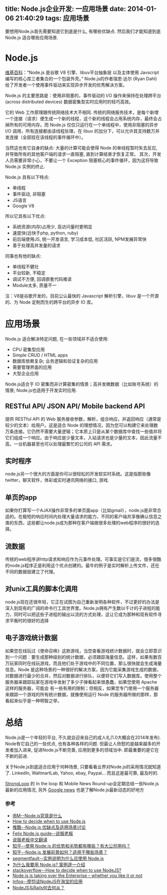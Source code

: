 title: Node.js企业开发: 一应用场景
date: 2014-01-06 21:40:29
tags: 应用场景
---
要想用Node.js首先需要知道它到底是什么, 有哪些优缺点. 然后我们才能知道到底 Node.js 适合哪些应用场景.

# Node.js

[维基百科](http://en.wikipedia.org/wiki/Nodejs)：“Node.js 是谷歌 V8 引擎、libuv平台抽象层 以及主体使用 Javscript 编写的核心库三者集合的一个包装外壳。” Node.js的作者瑞恩·达尔 (Ryan Dahl) 给了开发者一个使用事件驱动来实现异步开发的优秀解决方案。

Node.js 的主要思路是：使用非阻塞的，事件驱动的 I/O 操作来保持在处理跨平台 (across distributed devices) 数据密集型实时应用时的轻巧高效。

它的 Web 工作原理跟传统网络技术大不相同. 传统的网络服务技术，是每个新增一个连接（请求）便生成一个新的线程，这个新的线程会占用系统内存，最终会占掉所有的可用内存。而 Node.js 仅仅只运行在一个单线程中，使用非阻塞的异步 I/O 调用，所有连接都由该线程处理，在 libuv 的加分下，可以允许其支持数万并发连接（全部挂在该线程的事件循环中）。

当然这也有它自身的缺点: 大量的计算可能会使得 Node 的单线程暂时失去反应, 并导致所有的其他客户端的请求一直阻塞, 直到计算结束才恢复正常。 其次，开发人员需要非常小心，不要让一个 Exception 阻塞核心的事件循环，因为这将导致 Node.js 实例的终止.

Node.js 具有以下特点:

* 单线程
* 事件驱动, 非阻塞
* JS语言
* Google V8

所以它具有以下优点:

* 系统资源(内存)占用少, 高访问量时更明显
* 速度快(远快于php, python, ruby)
* 前后端使用JS, 统一开发语言, 学习成本低, 社区活跃, NPM发展异常快
* 善于处理高并发量的请求

同事也有他的缺点: 

* 单线程不健壮
* 平台较新, 不稳定
* 调试不方便, 回调嵌套代码难读
* Module太多, 质量不一

注：V8是谷歌开发的，目前公认最快的 Javascript 解析引擎，libuv 是一个开源的、为 Node 定制而生的跨平台的异步 IO 库。


# 应用场景

Node.js 适合解决特定问题, 在一些领域并不适合使用:

* CPU 密集型应用 
* Simple CRUD / HTML apps
* 数据库依赖复杂; 业务逻辑和验证复杂的应用
* 需要管理界面的应用
* 大型企业应用

Node.js适合于 IO 密集而非计算密集的情景；高并发微数据（比如账号系统）的情景; Node.js也适用于开发实时应用.

## RESTful API/ JSON API/ Mobile backend API
提供 RESTful API 的 Web 服务接收参数，解析，组合响应，并返回响应（通常是较少的文本）给用户。这是适合 Node 的理想情况，因为您可以构建它来处理数万条连接。它仍然不需要大量逻辑；它本质上只是从某个数据库中查找一些值并将它们组成一个响应。由于响应是少量文本，入站请求也是少量的文本，因此流量不高，一台机器甚至也可以处理最繁忙的公司的 API 需求。


## 实时程序
node.js另一个很大的方面是你可以很轻松的开发软实时系统。这是指那些像twitter，聊天软件，体彩或实时通讯网络的接口, 游戏.

## 单页的app
如果你打算写一个AJAX操作非常多的单页面app（比如gmail），node.js是非常合适的。在极短的响应时间内处理大量请求的能力，不同的客户端共享像确认信息之类的东西，这些都让node.js成为那种在客户端做很多处理的web程序的很好的选择。

## 流数据
传统的web程序讲http请求和响应作为元事件处理。可事实是它们是流，很多很酷的node.js程序正是利用这个优点创建的。最牛的例子是实时解析上传文件，还在不同的数据层建立了代理。

## 对unix工具的脚本化调用
node.js现在还很年轻，它正在试图为自己重新发明各种软件，不过更好的办法是深入到现有的广阔的命令行工具世界里。Node.js拥有产生数以千计的子进程的能力，同时可以把这些子进程的输出以流的方式处理，这让它成为那种和现有软件寻求平衡时的很好的选择

## 电子游戏统计数据
如果您在线玩过《使命召唤》这款游戏，当您查看游戏统计数据时，就会立即意识到一个问题：要生成那种级别的统计数据，必须跟踪海量信息。这样，如果有数百万玩家同时在线玩游戏，而且他们处于游戏中的不同位置，那么很快就会生成海量信息。Node 是这种场景的一种很好的解决方案，因为它能采集游戏生成的数据，对数据进行最少的合并，然后对数据进行排队，以便将它们写入数据库。使用整个服务器来跟踪玩家在游戏中发射了多少子弹看起来很愚蠢，如果您使用 Apache 这样的服务器，可能会 有一些有用的限制；但相反，如果您专门使用一个服务器来跟踪一个游戏的所有统计数据，就像使用运行 Node 的服务器所做的那样，那看起来似乎是一种明智之举。


# 总结
Node.js是一个年轻的平台, 不久就会迎来自己的成人礼(1.0大概会在2014年发布). Node有它自己的一些优点, 也有各种各样的问题. 但最让人欣慰的是越来越多的开发者加入进来, 促进Node.js不断完善, 应用到更多的领域当中. 即最重要的是它在不断的前进.

关于Node.js到底适合应用于何种场景, 只要看看业界对Node.js的采用情况就知道了. LinkedIn, WaltmartLab, Yahoo, ebay, Paypal... 而且这是最可靠, 最及时的.

[StrongLoop](http://strongloop.com/strongblog/) 的 In the loop 和 Mobile News Round-up会定期总结一些Node.js最新的应用情况, 另外 [Google news](https://www.google.com.hk/search?hl=en&gl=us&tbm=nws&authuser=0&q=nodejs&oq=nodejs&gs_l=news-cc.3..43j43i53.1468.2073.0.2456.6.4.0.2.0.1.148.288.2j2.4.0...0.0...1ac.1.BWenTbq3spg) 也是了解Node.js最新动态的好地方


### 参考

* [IBM--Node.js究竟是什么](http://www.ibm.com/developerworks/cn/opensource/os-nodejs/)
* [How to decide when to use Node.js](http://blog.lovedan.cn/?p=266)
* [推酷--Node.js 优缺点及适用场景讨论](http://www.tuicool.com/articles/nAjYNf)
* [Felix Node.js guide--说服老板](http://nodeguide.com/convincing_the_boss.html)
* [说服老板中文翻译](http://cssor.com/suitable-for-the-scene-of-nodejs-use.html) 
* [知乎--使用 Node.js 的优势和劣势都有哪些？有大公司用吗？](http://www.zhihu.com/question/19653241)
* [知乎--Node.js 发展前景如何？适用于哪些场景？](http://www.zhihu.com/question/19587881)
* [segmentfault--实例说明为什么应使用 Node.js](http://segmentfault.com/a/1190000000375619)
* [为什么我要用 Node.js? 案例逐一介绍](http://developer.51cto.com/art/201312/425921.htm)
* [stackoverflow--How to decide when to use NodeJS?](http://stackoverflow.com/questions/5062614/how-to-decide-when-to-use-nodejs)
* [Node.js is taking over the Enterprise – whether you like it or not](http://blog.appfog.com/node-js-is-taking-over-the-enterprise-whether-you-like-it-or-not/)
* [Infoq--廖恺谈NodeJS在淘宝的应用](http://www.infoq.com/cn/interviews/lk-nodejs-taobao)
* [NodeJS与Rails何去何从？](http://tech.it168.com/a2011/0914/1245/000001245990.shtml)



